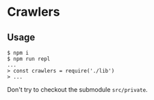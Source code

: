 # Crawlers

## Usage

```shell
$ npm i
$ npm run repl
...
> const crawlers = require('./lib')
> ...
```

Don't try to checkout the submodule `src/private`.

